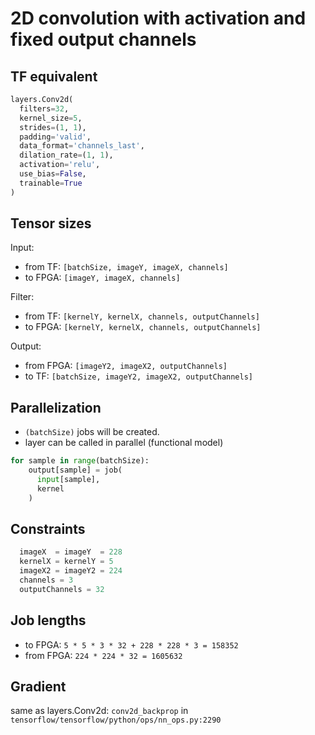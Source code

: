# 2D convolution with activation and fixed output channels

## TF equivalent

```python
layers.Conv2d(
  filters=32,
  kernel_size=5,
  strides=(1, 1),
  padding='valid',
  data_format='channels_last',
  dilation_rate=(1, 1),
  activation='relu',
  use_bias=False,
  trainable=True
)
```

## Tensor sizes

Input:
- from TF: `[batchSize, imageY, imageX, channels]`
- to FPGA: `[imageY, imageX, channels]`

Filter:
- from TF: `[kernelY, kernelX, channels, outputChannels]`
- to FPGA: `[kernelY, kernelX, channels, outputChannels]`

Output:
- from FPGA: `[imageY2, imageX2, outputChannels]`
- to TF: `[batchSize, imageY2, imageX2, outputChannels]`

## Parallelization

- `(batchSize)` jobs will be created.
- layer can be called in parallel (functional model)

```python
for sample in range(batchSize):
    output[sample] = job(
      input[sample], 
      kernel
    )
```

## Constraints

```python
  imageX  = imageY  = 228
  kernelX = kernelY = 5
  imageX2 = imageY2 = 224
  channels = 3
  outputChannels = 32
```

## Job lengths

- to FPGA:
  `5 * 5 * 3 * 32 + 228 * 228 * 3 = 158352`
- from FPGA:
  `224 * 224 * 32 = 1605632`

## Gradient
  same as layers.Conv2d: `conv2d_backprop` in 
  `tensorflow/tensorflow/python/ops/nn_ops.py:2290`